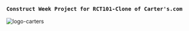 ### `Construct Week Project for RCT101-Clone of Carter's.com`


![logo-carters](https://user-images.githubusercontent.com/112754648/231072330-0699238e-0a27-44c8-89df-3433d3ecdfdf.svg)
